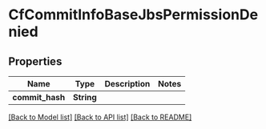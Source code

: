 # CfCommitInfoBaseJbsPermissionDenied

## Properties

Name | Type | Description | Notes
------------ | ------------- | ------------- | -------------
**commit_hash** | **String** |  | 

[[Back to Model list]](../README.md#documentation-for-models) [[Back to API list]](../README.md#documentation-for-api-endpoints) [[Back to README]](../README.md)


